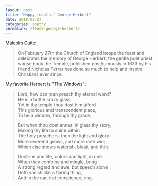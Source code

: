 ```yaml
---
layout: post
title: "Happy feast of George Herbert"
date: 2018-02-27
categories: poetry
permalink: /feast-george-herbert/
---
```


[Malcolm Guite](https://malcolmguite.wordpress.com/2017/02/26/a-sonnet-for-george-herbert-4/):

> On February 27th the Church of England keeps the feast and celebrates the memory of George Herbert, the gentle poet priest whose book the Temple, published posthumously in 1633 by his friend Nicholas Ferrar has done so much to help and inspire Christians ever since.

My favorite Herbert is "The Windows":

> Lord, how can man preach thy eternal word?     
>    He is a brittle crazy glass;     
> Yet in thy temple thou dost him afford      
>    This glorious and transcendent place,     
>    To be a window, through thy grace.     
>
> But when thou dost anneal in glass thy story,     
>    Making thy life to shine within     
> The holy preachers, then the light and glory      
>    More reverend grows, and more doth win;     
>    Which else shows waterish, bleak, and thin.     
>
> Doctrine and life, colors and light, in one     
>    When they combine and mingle, bring     
> A strong regard and awe; but speech alone     
>    Doth vanish like a flaring thing,     
>    And in the ear, not conscience, ring.    